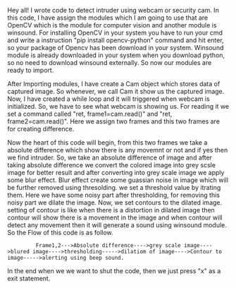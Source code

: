 Hey all! 
I wrote code to detect intruder using webcam or security cam. In this code, I have assign the modules which I am going to use that are OpenCV which is the module for
computer vision and another  module is winsound. For installing OpenCV in your system you have to run your cmd and write a instruction "pip install opencv-python" 
command and hit enter, so your package of Opencv has been download in your system. Winsound module is already downloaded in your system when you download python, so no
need to download winsound externally. So now our modules are ready to import.

After Importing modules, I have create a Cam object which stores data of captured image. So whenever, we call Cam it show us the captured image. Now, I have created a 
while loop and it will triggered when webcam is initialized. So, we have to see what webcam is showing us. For reading it we set a command called "ret, frame1=cam.read()"
and "ret, frame2=cam.read()". Here we assign two frames and this two frames are for creating difference.

Now the heart of this code will begin, from this two frames we take a absolute difference which show there is any movemnt or not and if yes then we find intruder. So, we 
take an absolute difference of image and after taking absolute difference we convert the colored image into grey scsle image for better result and after converting into grey
scale image we apply some blur effect. Blur effect create some guassian noise in image which will be further removed using thresolding. we set a threshold value by itrating them.
Here we have some noisy part after thresholding, for removing this noisy part we dilate the image. Now, we set contours to the dilated image. setting of contour is like when 
there is a distortion in dilated image then contour will show there is a movement in the image and when contour will detect any movement then it will generate a sound using
winsound module.  So the Flow of this code is as follow.

             Frame1,2--->Absolute difference---->grey scale image---->blured image---->thresholding----->dilatiom of image---->Contour to image----->alerting using beep sound.
             
In the end when we we want to shut the code, then we just press "x" as a exit statement.
